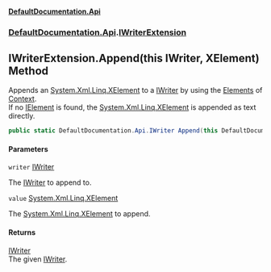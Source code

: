 #### [DefaultDocumentation.Api](index.md 'index')
### [DefaultDocumentation.Api](index.md#DefaultDocumentation.Api 'DefaultDocumentation.Api').[IWriterExtension](IWriterExtension.md 'DefaultDocumentation.Api.IWriterExtension')

## IWriterExtension.Append(this IWriter, XElement) Method

Appends an [System.Xml.Linq.XElement](https_//docs.microsoft.com/en-us/dotnet/api/System.Xml.Linq.XElement 'System.Xml.Linq.XElement') to a [IWriter](IWriter.md 'DefaultDocumentation.Api.IWriter') by using the [Elements](IGeneralContext.Elements.md 'DefaultDocumentation.IGeneralContext.Elements') of [Context](IWriter.Context.md 'DefaultDocumentation.Api.IWriter.Context').  
If no [IElement](IElement.md 'DefaultDocumentation.Api.IElement') is found, the [System.Xml.Linq.XElement](https_//docs.microsoft.com/en-us/dotnet/api/System.Xml.Linq.XElement 'System.Xml.Linq.XElement') is appended as text directly.

```csharp
public static DefaultDocumentation.Api.IWriter Append(this DefaultDocumentation.Api.IWriter writer, System.Xml.Linq.XElement? value);
```
#### Parameters

<a name='DefaultDocumentation.Api.IWriterExtension.Append(thisDefaultDocumentation.Api.IWriter,System.Xml.Linq.XElement).writer'></a>

`writer` [IWriter](IWriter.md 'DefaultDocumentation.Api.IWriter')

The [IWriter](IWriter.md 'DefaultDocumentation.Api.IWriter') to append to.

<a name='DefaultDocumentation.Api.IWriterExtension.Append(thisDefaultDocumentation.Api.IWriter,System.Xml.Linq.XElement).value'></a>

`value` [System.Xml.Linq.XElement](https_//docs.microsoft.com/en-us/dotnet/api/System.Xml.Linq.XElement 'System.Xml.Linq.XElement')

The [System.Xml.Linq.XElement](https_//docs.microsoft.com/en-us/dotnet/api/System.Xml.Linq.XElement 'System.Xml.Linq.XElement') to append.

#### Returns
[IWriter](IWriter.md 'DefaultDocumentation.Api.IWriter')  
The given [IWriter](IWriter.md 'DefaultDocumentation.Api.IWriter').